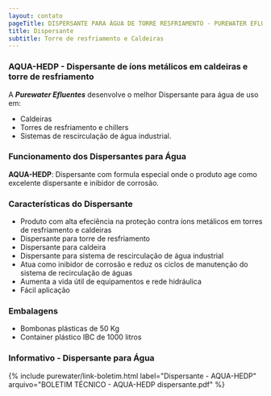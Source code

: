 ```yaml
---
layout: contato
pageTitle: DISPERSANTE PARA ÁGUA DE TORRE RESFRIAMENTO - PUREWATER EFLUENTES  
title: Dispersante  
subtitle: Torre de resfriamento e Caldeiras 
---
```


### **AQUA-HEDP - Dispersante de íons metálicos em caldeiras e torre de resfriamento**

>
A ***Purewater Efluentes*** desenvolve o melhor Dispersante para água de uso em: 
- Caldeiras
- Torres de resfriamento e chillers
- Sistemas de rescirculação de água industrial.
>

### **Funcionamento dos Dispersantes para Água**

**AQUA-HEDP**: Dispersante com formula especial onde o produto age como excelente dispersante e inibidor de corrosão.

### **Características do Dispersante**

- Produto com alta efeciência na proteção contra íons metálicos em torres de resfriamento e caldeiras
- Dispersante para torre de resfriamento
- Dispersante para caldeira
- Dispersante para sistema de rescirculação de água industrial
- Atua como inibidor de corrosão e reduz os ciclos de manutenção do sistema de recirculação de águas
- Aumenta a vida útil de equipamentos e rede hidráulica
- Fácil aplicação


### **Embalagens**

- Bombonas plásticas de 50 Kg
- Container plástico IBC de 1000 litros

### **Informativo - Dispersante para Água**

{% include purewater/link-boletim.html label="Dispersante - AQUA-HEDP" arquivo="BOLETIM TÉCNICO - AQUA-HEDP dispersante.pdf" %}

